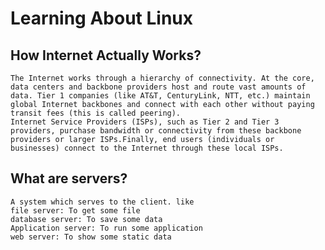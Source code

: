 # Learning About Linux 

## How Internet Actually Works?
    The Internet works through a hierarchy of connectivity. At the core, data centers and backbone providers host and route vast amounts of data. Tier 1 companies (like AT&T, CenturyLink, NTT, etc.) maintain global Internet backbones and connect with each other without paying transit fees (this is called peering).
    Internet Service Providers (ISPs), such as Tier 2 and Tier 3 providers, purchase bandwidth or connectivity from these backbone providers or larger ISPs.Finally, end users (individuals or businesses) connect to the Internet through these local ISPs.

## What are servers? 
    A system which serves to the client. like 
    file server: To get some file   
    database server: To save some data 
    Application server: To run some application 
    web server: To show some static data 

